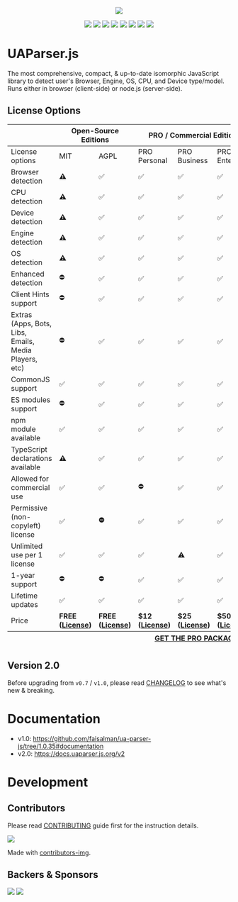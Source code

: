 <p align="center">
    <a href="https://uaparser.js.org"><img src="https://raw.githubusercontent.com/faisalman/ua-parser-js/gh-pages/images/uap-header.png"></a>
</p>

<p align="center">
<a href="https://www.npmjs.com/package/ua-parser-js"><img src="https://img.shields.io/npm/dw/ua-parser-js?color=red&logo=npm&label=NPM%20DOWNLOADS&style=for-the-badge"></a>
<a href="https://www.jsdelivr.com/package/npm/ua-parser-js"><img src="https://img.shields.io/jsdelivr/gh/hw/faisalman/ua-parser-js?logo=jsdelivr&style=for-the-badge"></a>
<a href="https://github.com/faisalman/ua-parser-js"><img src="https://img.shields.io/github/stars/faisalman/ua-parser-js?color=yellow&logo=github&style=for-the-badge"></a>
<a href="https://bundlephobia.com/package/ua-parser-js@1.0.35"><img src="https://img.shields.io/bundlephobia/minzip/ua-parser-js?logo=hackthebox&logoColor=white&style=for-the-badge"/></a>
<a href="https://github.com/faisalman/ua-parser-js/graphs/contributors"><img src="https://img.shields.io/github/contributors/faisalman/ua-parser-js?color=purple&logo=githubsponsors&style=for-the-badge"></a>
<a href="https://www.npmjs.com/package/ua-parser-js"><img src="https://img.shields.io/npm/v/ua-parser-js.svg?logo=npm&color=red&style=for-the-badge"></a>
<a href="https://cdnjs.com/libraries/UAParser.js"><img src="https://img.shields.io/cdnjs/v/UAParser.js.svg?color=orange&style=for-the-badge"></a>
<img src="https://img.shields.io/ossf-scorecard/github.com/faisalman/ua-parser-js?label=openssf%20scorecard&style=for-the-badge">
</p>

# UAParser.js

The most comprehensive, compact, & up-to-date isomorphic JavaScript library to detect 
user's Browser, Engine, OS, CPU, and Device type/model. Runs either in browser 
(client-side) or node.js (server-side).

## License Options

<table>
    <thead>
        <tr>
            <th></th>
            <th colspan="2">Open-Source Editions</th>
            <th colspan="3">PRO / Commercial Editions</th>
        </tr>
    </thead>
    <tbody>
        <tr>
            <td>License options</td>
            <td>MIT</td>
            <td>AGPL</td>
            <td>PRO Personal</td>
            <td>PRO Business</td>
            <td>PRO Enterprise</td>
        </tr>
        <tr>
            <td>Browser detection</td>
            <td><strong title="Basic detection">⚠️</strong></td>
            <td>✅</td>
            <td>✅</td>
            <td>✅</td>
            <td>✅</td>
        </tr>
        <tr>
            <td>CPU detection</td>
            <td><strong title="Basic detection">⚠️</strong></td>
            <td>✅</td>
            <td>✅</td>
            <td>✅</td>
            <td>✅</td>
        </tr>
        <tr>
            <td>Device detection</td>
            <td><strong title="Basic detection">⚠️</strong></td>
            <td>✅</td>
            <td>✅</td>
            <td>✅</td>
            <td>✅</td>
        </tr>
        <tr>
            <td>Engine detection</td>
            <td><strong title="Basic detection">⚠️</strong></td>
            <td>✅</td>
            <td>✅</td>
            <td>✅</td>
            <td>✅</td>
        </tr>
        <tr>
            <td>OS detection</td>
            <td><strong title="Basic detection">⚠️</strong></td>
            <td>✅</td>
            <td>✅</td>
            <td>✅</td>
            <td>✅</td>
        </tr>
        <tr>
            <td>Enhanced detection</td>
            <td>⛔️</td>
            <td>✅</td>
            <td>✅</td>
            <td>✅</td>
            <td>✅</td>
        </tr>
        <tr>
            <td>Client Hints support</td>
            <td>⛔️</td>
            <td>✅</td>
            <td>✅</td>
            <td>✅</td>
            <td>✅</td>
        </tr>
        <tr>
            <td>Extras (Apps, Bots, Libs, Emails, Media Players, etc)</td>
            <td>⛔️</td>
            <td>✅</td>
            <td>✅</td>
            <td>✅</td>
            <td>✅</td>
        </tr>
        <tr>
            <td>CommonJS support</td>
            <td>✅</td>
            <td>✅</td>
            <td>✅</td>
            <td>✅</td>
            <td>✅</td>
        </tr>
        <tr>
            <td>ES modules support</td>
            <td>⛔️</td>
            <td>✅</td>
            <td>✅</td>
            <td>✅</td>
            <td>✅</td>
        </tr>
        <tr>
            <td>npm module available</td>
            <td>✅</td>
            <td>✅</td>
            <td>✅</td>
            <td>✅</td>
            <td>✅</td>
        </tr>
        <tr>
            <td>TypeScript declarations available</td>
            <td><strong title="Community version">⚠️</strong></td>
            <td>✅</td>
            <td>✅</td>
            <td>✅</td>
            <td>✅</td>
        </tr>
        <tr>
            <td>Allowed for commercial use</td>
            <td>✅</td>
            <td>✅</td>
            <td>⛔️</td>
            <td>✅</td>
            <td>✅</td>
        </tr>
        <tr>
            <td>Permissive (non-copyleft) license</td>
            <td>✅</td>
            <td><strong title="Copyleft license">⛔️</strong></td>
            <td>✅</td>
            <td>✅</td>
            <td>✅</td>
        </tr>
        <tr>
            <td>Unlimited use per 1 license</td>
            <td>✅</td>
            <td>✅</td>
            <td>✅</td>
            <td><strong title="1 project per 1 license">⚠️</strong></td>
            <td>✅</td>
        </tr>
        <tr>
            <td>1-year support</td>
            <td>⛔️</td>
            <td>⛔️</td>
            <td>✅</td>
            <td>✅</td>
            <td>✅</td>
        </tr>
        <tr>
            <td>Lifetime updates</td>
            <td>✅</td>
            <td>✅</td>
            <td>✅</td>
            <td>✅</td>
            <td>✅</td>
        </tr>
        <tr>
            <td>Price</td>
            <td><strong title="Pay as you want">FREE (<a target="_blank" href="https://raw.githubusercontent.com/faisalman/ua-parser-js/1.0.x/license.md">License</a>)</strong></td>
            <td><strong title="Pay as you want">FREE (<a target="_blank" href="https://raw.githubusercontent.com/faisalman/ua-parser-js/master/LICENSE.md">License</a>)</strong></td>
            <td><strong title="$12 (one-time fee)">$12 (<a target="_blank" href="https://raw.githubusercontent.com/faisalman/ua-parser-js/pro-personal/LICENSE.md">License</a>)</strong></td>
            <td><strong title="$25 (one-time fee)">$25 (<a target="_blank" href="https://raw.githubusercontent.com/faisalman/ua-parser-js/pro-business/LICENSE.md">License</a>)</strong></td>
            <td><strong title="$500 (one-time fee)">$500 (<a target="_blank" href="https://raw.githubusercontent.com/faisalman/ua-parser-js/pro-enterprise/LICENSE.md">License</a>)</strong></td>
        </tr>
    </tbody>
    <tfoot>
        <tr>
            <th align="right" colspan="6">
                <a target="_blank" href="https://store.faisalman.com/checkout/buy/e236ea87-9b2b-400e-9683-24367f731b35"> GET THE PRO PACKAGES 📥</a>
            </th>
        </tr>
    </tfoot>
</table>

## Version 2.0
Before upgrading from `v0.7` / `v1.0`, please read [CHANGELOG](CHANGELOG.md) to 
see what's new & breaking.

# Documentation

  * v1.0: https://github.com/faisalman/ua-parser-js/tree/1.0.35#documentation
  * v2.0: https://docs.uaparser.js.org/v2 

# Development

## Contributors

Please read [CONTRIBUTING](CONTRIBUTING.md) guide first for the instruction details.

<a href="https://github.com/faisalman/ua-parser-js/graphs/contributors">
  <img src="https://contrib.rocks/image?repo=faisalman/ua-parser-js" />
</a>

Made with [contributors-img](https://contrib.rocks).

## Backers & Sponsors

<a href="https://opencollective.com/ua-parser-js"><img src="https://opencollective.com/ua-parser-js/organizations.svg?avatarHeight=64"></a>
<a href="https://opencollective.com/ua-parser-js"><img src="https://opencollective.com/ua-parser-js/individuals.svg?avatarHeight=64"></a>
